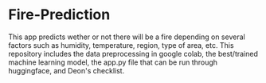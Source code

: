 # Fire-Prediction
This app predicts wether or not there will be a fire depending on several factors such as humidity, temperature, region, type of area, etc. This repository includes the data preprocessing in google colab, the best/trained machine learning model, the app.py file that can be run through huggingface, and Deon's checklist.
